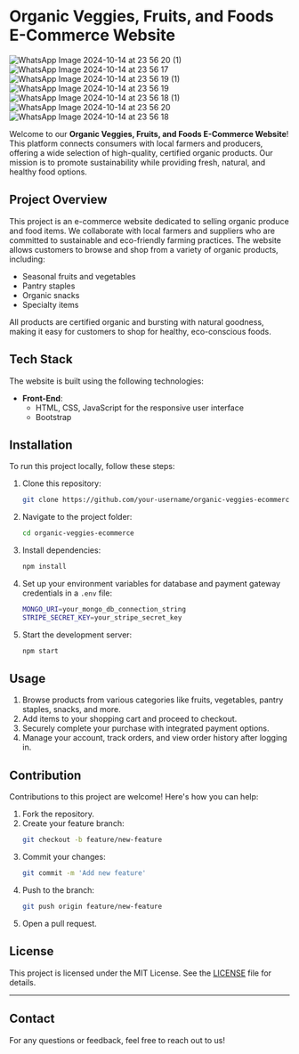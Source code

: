 # Organic Veggies, Fruits, and Foods E-Commerce Website
![WhatsApp Image 2024-10-14 at 23 56 20 (1)](https://github.com/user-attachments/assets/724c2f21-a20a-4105-b715-600bbd6a13d9)
![WhatsApp Image 2024-10-14 at 23 56 17](https://github.com/user-attachments/assets/17593adf-a678-4f27-aa12-5d0462808b43)
![WhatsApp Image 2024-10-14 at 23 56 19 (1)](https://github.com/user-attachments/assets/7f44de74-4056-46af-9b41-223fac81a8e0)
![WhatsApp Image 2024-10-14 at 23 56 19](https://github.com/user-attachments/assets/dc32d683-fe6d-4120-9aa6-807522b2cdc3)
![WhatsApp Image 2024-10-14 at 23 56 18 (1)](https://github.com/user-attachments/assets/3722bf04-0ca4-4732-8f18-2c72271cd8e5)
![WhatsApp Image 2024-10-14 at 23 56 20](https://github.com/user-attachments/assets/fab6d26d-d31a-4e36-8a85-853db95be0f3)
![WhatsApp Image 2024-10-14 at 23 56 18](https://github.com/user-attachments/assets/f77867bf-096d-4674-9a83-b4bd0b5f0cd4)

Welcome to our **Organic Veggies, Fruits, and Foods E-Commerce Website**! This platform connects consumers with local farmers and producers, offering a wide selection of high-quality, certified organic products. Our mission is to promote sustainability while providing fresh, natural, and healthy food options.

## Project Overview

This project is an e-commerce website dedicated to selling organic produce and food items. We collaborate with local farmers and suppliers who are committed to sustainable and eco-friendly farming practices. The website allows customers to browse and shop from a variety of organic products, including:

- Seasonal fruits and vegetables
- Pantry staples
- Organic snacks
- Specialty items

All products are certified organic and bursting with natural goodness, making it easy for customers to shop for healthy, eco-conscious foods.

## Tech Stack

The website is built using the following technologies:

- **Front-End**:
  - HTML, CSS, JavaScript for the responsive user interface
  - Bootstrap 

## Installation

To run this project locally, follow these steps:

1. Clone this repository:
   ```bash
   git clone https://github.com/your-username/organic-veggies-ecommerce.git
   ```
2. Navigate to the project folder:
   ```bash
   cd organic-veggies-ecommerce
   ```
3. Install dependencies:
   ```bash
   npm install
   ```
4. Set up your environment variables for database and payment gateway credentials in a `.env` file:
   ```bash
   MONGO_URI=your_mongo_db_connection_string
   STRIPE_SECRET_KEY=your_stripe_secret_key
   ```
5. Start the development server:
   ```bash
   npm start
   ```

## Usage

1. Browse products from various categories like fruits, vegetables, pantry staples, snacks, and more.
2. Add items to your shopping cart and proceed to checkout.
3. Securely complete your purchase with integrated payment options.
4. Manage your account, track orders, and view order history after logging in.

## Contribution

Contributions to this project are welcome! Here's how you can help:

1. Fork the repository.
2. Create your feature branch:
   ```bash
   git checkout -b feature/new-feature
   ```
3. Commit your changes:
   ```bash
   git commit -m 'Add new feature'
   ```
4. Push to the branch:
   ```bash
   git push origin feature/new-feature
   ```
5. Open a pull request.

## License

This project is licensed under the MIT License. See the [LICENSE](LICENSE) file for details.

---

## Contact

For any questions or feedback, feel free to reach out to us!
